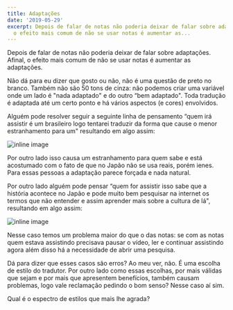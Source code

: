 ```yaml
---
title: Adaptações
date: '2019-05-29'
excerpt: Depois de falar de notas não poderia deixar de falar sobre adaptações. Afinal,
  o efeito mais comum de não se usar notas é aumentar as...
---
```




Depois de falar de notas não poderia deixar de falar sobre adaptações. Afinal, o efeito mais comum de não se usar notas é aumentar as adaptações.

Não dá para eu dizer que gosto ou não, não é uma questão de preto no branco. Também não são 50 tons de cinza: não podemos criar uma variável onde um lado é "nada adaptado" e do outro “bem adaptado". Toda tradução é adaptada até um certo ponto e há vários aspectos (e cores) envolvidos.

Alguém pode resolver seguir a seguinte linha de pensamento “quem irá assistir é um brasileiro logo tentarei traduzir da forma que cause o menor estranhamento para um" resultando em algo assim:

![inline image](https://i.imgur.com/vaVMyZY.png)

Por outro lado isso causa um estranhamento para quem sabe e está acostumado com o fato de que no Japão não se usa reais, porém ienes. Para essas pessoas a adaptação parece forçada e nada natural.

Por outro lado alguém pode pensar “quem for assistir isso sabe que a história acontece no Japão e pode muito bem pesquisar na internet os termos que não entender e assim aprender mais sobre a cultura de lá", resultando em algo assim:

![inline image](https://i.imgur.com/O3xj3Yb.png)

Nesse caso temos um problema maior do que o das notas: se com as notas quem estava assistindo precisava pausar o vídeo, ler e continuar assistindo agora além disso há a necessidade de abrir uma pesquisa.

Dá para dizer que esses casos são erros? Ao meu ver, não. É uma escolha de estilo do tradutor. Por outro lado como essas escolhas, por mais válidas que sejam e por mais que apresentem benefícios, também causam problemas, logo vale reclamação pedindo o bom senso? Nesse caso aí sim.

Qual é o espectro de estilos que mais lhe agrada?